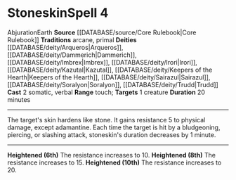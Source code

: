 ﻿---
actions: '[two-actions]'
component:
- Somatic
- Verbal
deity:
- '[[DATABASE/deity/Arqueros|Arqueros]]'
- '[[DATABASE/deity/Dammerich|Dammerich]]'
- '[[DATABASE/deity/Imbrex|Imbrex]]'
- '[[DATABASE/deity/Irori|Irori]]'
- '[[DATABASE/deity/Kazutal|Kazutal]]'
- '[[DATABASE/deity/Keepers of the Hearth|Keepers of the Hearth]]'
- '[[DATABASE/deity/Sairazul|Sairazul]]'
- '[[DATABASE/deity/Sairazul|Sairazul]]'
- '[[DATABASE/deity/Soralyon|Soralyon]]'
- '[[DATABASE/deity/Trudd|Trudd]]'
- '[[DATABASE/deity/Trudd|Trudd]]'
duration: 20 minutes
element: Earth
heighten: 6th, 8th, 10th
heighten_level: 4, 6, 8, 10
id: '312'
level: '4'
name: Stoneskin
range: touch
rarity: Common
school: Abjuration
source: '[[DATABASE/source/Core Rulebook|Core Rulebook]]'
target: 1 creature
tradition:
- Arcane
- Primal
trait:
- '[[DATABASE/trait/Abjuration|Abjuration]]'
- '[[DATABASE/trait/Earth|Earth]]'
type: Spell

---
# Stoneskin<span class="item-type">Spell 4</span>

<span class="item-trait">Abjuration</span><span class="item-trait">Earth</span>
**Source** [[DATABASE/source/Core Rulebook|Core Rulebook]] 
**Traditions** arcane, primal
**Deities** [[DATABASE/deity/Arqueros|Arqueros]], [[DATABASE/deity/Dammerich|Dammerich]], [[DATABASE/deity/Imbrex|Imbrex]], [[DATABASE/deity/Irori|Irori]], [[DATABASE/deity/Kazutal|Kazutal]], [[DATABASE/deity/Keepers of the Hearth|Keepers of the Hearth]], [[DATABASE/deity/Sairazul|Sairazul]], [[DATABASE/deity/Soralyon|Soralyon]], [[DATABASE/deity/Trudd|Trudd]]
**Cast** <span class="action-icon">2</span> somatic, verbal
**Range** touch; **Targets** 1 creature
**Duration** 20 minutes

---
The target's skin hardens like stone. It gains resistance 5 to physical damage, except adamantine. Each time the target is hit by a bludgeoning, piercing, or slashing attack, stoneskin's duration decreases by 1 minute.

---
**Heightened (6th)** The resistance increases to 10.
**Heightened (8th)** The resistance increases to 15.
**Heightened (10th)** The resistance increases to 20.